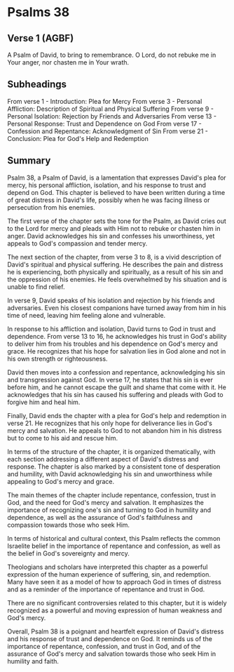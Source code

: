 # Psalms 38

## Verse 1 (AGBF)

A Psalm of David, to bring to remembrance. O Lord, do not rebuke me in Your anger, nor chasten me in Your wrath.

## Subheadings

From verse 1 - Introduction: Plea for Mercy
From verse 3 - Personal Affliction: Description of Spiritual and Physical Suffering
From verse 9 - Personal Isolation: Rejection by Friends and Adversaries
From verse 13 - Personal Response: Trust and Dependence on God
From verse 17 - Confession and Repentance: Acknowledgment of Sin
From verse 21 - Conclusion: Plea for God's Help and Redemption

## Summary

Psalm 38, a Psalm of David, is a lamentation that expresses David's plea for mercy, his personal affliction, isolation, and his response to trust and depend on God. This chapter is believed to have been written during a time of great distress in David's life, possibly when he was facing illness or persecution from his enemies. 

The first verse of the chapter sets the tone for the Psalm, as David cries out to the Lord for mercy and pleads with Him not to rebuke or chasten him in anger. David acknowledges his sin and confesses his unworthiness, yet appeals to God's compassion and tender mercy. 

The next section of the chapter, from verse 3 to 8, is a vivid description of David's spiritual and physical suffering. He describes the pain and distress he is experiencing, both physically and spiritually, as a result of his sin and the oppression of his enemies. He feels overwhelmed by his situation and is unable to find relief. 

In verse 9, David speaks of his isolation and rejection by his friends and adversaries. Even his closest companions have turned away from him in his time of need, leaving him feeling alone and vulnerable. 

In response to his affliction and isolation, David turns to God in trust and dependence. From verse 13 to 16, he acknowledges his trust in God's ability to deliver him from his troubles and his dependence on God's mercy and grace. He recognizes that his hope for salvation lies in God alone and not in his own strength or righteousness. 

David then moves into a confession and repentance, acknowledging his sin and transgression against God. In verse 17, he states that his sin is ever before him, and he cannot escape the guilt and shame that come with it. He acknowledges that his sin has caused his suffering and pleads with God to forgive him and heal him. 

Finally, David ends the chapter with a plea for God's help and redemption in verse 21. He recognizes that his only hope for deliverance lies in God's mercy and salvation. He appeals to God to not abandon him in his distress but to come to his aid and rescue him. 

In terms of the structure of the chapter, it is organized thematically, with each section addressing a different aspect of David's distress and response. The chapter is also marked by a consistent tone of desperation and humility, with David acknowledging his sin and unworthiness while appealing to God's mercy and grace. 

The main themes of the chapter include repentance, confession, trust in God, and the need for God's mercy and salvation. It emphasizes the importance of recognizing one's sin and turning to God in humility and dependence, as well as the assurance of God's faithfulness and compassion towards those who seek Him. 

In terms of historical and cultural context, this Psalm reflects the common Israelite belief in the importance of repentance and confession, as well as the belief in God's sovereignty and mercy. 

Theologians and scholars have interpreted this chapter as a powerful expression of the human experience of suffering, sin, and redemption. Many have seen it as a model of how to approach God in times of distress and as a reminder of the importance of repentance and trust in God. 

There are no significant controversies related to this chapter, but it is widely recognized as a powerful and moving expression of human weakness and God's mercy. 

Overall, Psalm 38 is a poignant and heartfelt expression of David's distress and his response of trust and dependence on God. It reminds us of the importance of repentance, confession, and trust in God, and of the assurance of God's mercy and salvation towards those who seek Him in humility and faith.